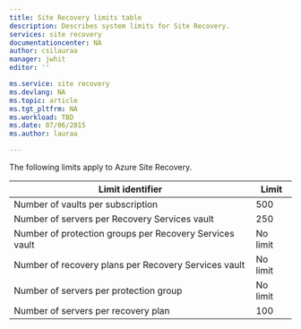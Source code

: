 ```yaml
---
title: Site Recovery limits table
description: Describes system limits for Site Recovery.
services: site recovery
documentationcenter: NA
author: csilauraa
manager: jwhit
editor: ''

ms.service: site recovery
ms.devlang: NA
ms.topic: article
ms.tgt_pltfrm: NA
ms.workload: TBD
ms.date: 07/06/2015
ms.author: lauraa

---
```

The following limits apply to Azure Site Recovery.

| Limit identifier | Limit |
| --- | --- |
| Number of vaults per subscription |500 |     
| Number of servers per Recovery Services vault |250 |
| Number of protection groups per Recovery Services vault |No limit |
| Number of recovery plans per Recovery Services vault |No limit |
| Number of servers per protection group |No limit |
| Number of servers per recovery plan |100 |

